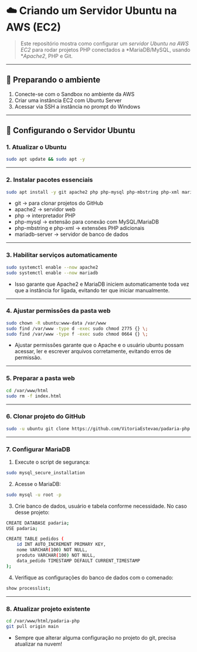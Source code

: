 # ☁️ Criando um Servidor Ubuntu na AWS (EC2)

> Este repositório mostra como configurar um *servidor Ubuntu na AWS EC2* para rodar projetos PHP conectados a *MariaDB/MySQL, usando **Apache2*, PHP e Git.

---

## 📌 Preparando o ambiente

1. Conecte-se com o Sandbox no ambiente da AWS
2. Criar uma instância EC2 com Ubuntu Server
3. Acessar via SSH a instância no prompt do Windows

---
## 📌 Configurando o Servidor Ubuntu
###  1. Atualizar o Ubuntu
```bash
sudo apt update && sudo apt -y
```
---

###  2. Instalar pacotes essenciais
```bash
sudo apt install -y git apache2 php php-mysql php-mbstring php-xml mariadb-server
```
- git → para clonar projetos do GitHub
- apache2 → servidor web
- php → interpretador PHP
- php-mysql → extensão para conexão com MySQL/MariaDB
- php-mbstring e php-xml → extensões PHP adicionais
- mariadb-server → servidor de banco de dados

---

###  3. Habilitar serviços automaticamente
```bash
sudo systemctl enable --now apache2
sudo systemctl enable --now mariadb
```
- Isso garante que Apache2 e MariaDB iniciem automaticamente toda vez que a instância for ligada, evitando ter que iniciar manualmente.
---

###  4. Ajustar permissões da pasta web
```bash
sudo chown -R ubuntu:www-data /var/www
sudo find /var/www -type d -exec sudo chmod 2775 {} \;
sudo find /var/www -type f -exec sudo chmod 0664 {} \;
```
- Ajustar permissões garante que o Apache e o usuário ubuntu possam acessar, ler e escrever arquivos corretamente, evitando erros de permissão.
---
###  5. Preparar a pasta web
```bash
cd /var/www/html
sudo rm -f index.html
```
---
###  6. Clonar projeto do GitHub
```bash
sudo -u ubuntu git clone https://github.com/VitoriaEstevao/padaria-php.git
```
---
###  7. Configurar MariaDB
1. Execute o script de segurança:
```bash
sudo mysql_secure_installation
```
2. Acesse o MariaDB:
```bash
sudo mysql -u root -p
```
3. Crie banco de dados, usuário e tabela conforme necessidade. No caso desse projeto:
```bash
CREATE DATABASE padaria;
USE padaria;

CREATE TABLE pedidos (
    id INT AUTO_INCREMENT PRIMARY KEY,
    nome VARCHAR(100) NOT NULL,
    produto VARCHAR(100) NOT NULL,
    data_pedido TIMESTAMP DEFAULT CURRENT_TIMESTAMP
);
```
4. Verifique as configurações do banco de dados com o comenado:
```bash
show processlist;
```
---
###  8. Atualizar projeto existente
```bash
cd /var/www/html/padaria-php
git pull origin main
```
- Sempre que alterar alguma configuração no projeto do git, precisa atualizar na nuvem!
